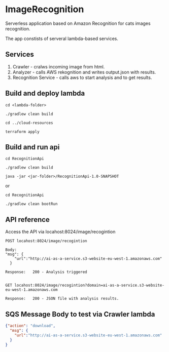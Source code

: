 # ImageRecognition

Serverless application based on Amazon Recognition for cats images recognition.

The app constists of serveral lambda-based services.

## Services

1. Crawler - cralws incoming image from html.
2. Analyzer - calls AWS rekognition and writes output.json with results.
3. Recognition Service - calls aws to start analysis and to get results.

## Build and deploy lambda

```
cd <lambda-folder>

./gradlew clean build

cd ../cloud-resources

terraform apply
```

## Build and run api

```
cd RecognitionApi

./gradlew clean build 

java -jar <jar-folder>/RecognitionApi-1.0-SNAPSHOT
```

or 

```
cd RecognitionApi

./gradlew clean bootRun

```

## API reference
Access the API via locahost:8024/image/recogintion

```
POST locahost:8024/image/recogintion 

Body:
"msg": {
    "url":"http://ai-as-a-service.s3-website-eu-west-1.amazonaws.com"
  }
  
Response:   200 - Analysis triggered


GET locahost:8024/image/recogintion?domain=ai-as-a-service.s3-website-eu-west-1.amazonaws.com 

Response:   200 - JSON file with analysis results.

```



## SQS Message Body to test via Crawler lambda

```json
{"action": "download",
  "msg": {
    "url":"http://ai-as-a-service.s3-website-eu-west-1.amazonaws.com"
  }
}
```    
